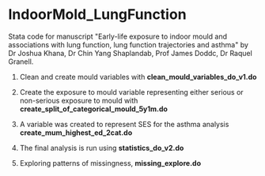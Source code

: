# IndoorMold_LungFunction

Stata code for manuscript "Early-life exposure to indoor mould and associations with lung function, lung function trajectories and asthma" by Dr Joshua Khana, Dr Chin Yang Shaplandab, Prof James Doddc, Dr Raquel Granell.

1.  Clean and create mould variables with **clean_mould_variables_do_v1.do**

2.  Create the exposure to mould variable representing either serious or non-serious exposure to mould with **create_split_of_categorical_mould_5y1m.do**

3.  A variable was created to represent SES for the asthma analysis **create_mum_highest_ed_2cat.do**

4.  The final analysis is run using **statistics_do_v2.do**

5.  Exploring patterns of missingness, **missing_explore.do**
